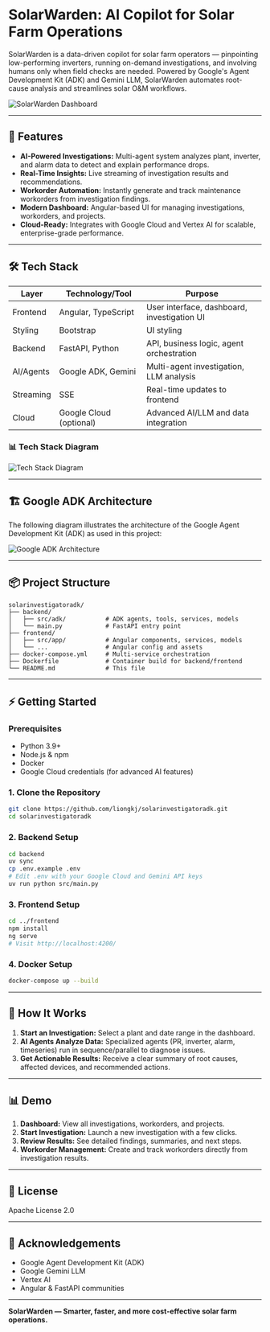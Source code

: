 # SolarWarden: AI Copilot for Solar Farm Operations

SolarWarden is a data-driven copilot for solar farm operators — pinpointing low-performing inverters, running on-demand investigations, and involving humans only when field checks are needed. Powered by Google's Agent Development Kit (ADK) and Gemini LLM, SolarWarden automates root-cause analysis and streamlines solar O&M workflows.

![SolarWarden Dashboard](./assets/app.png)

---

## 🚀 Features

- **AI-Powered Investigations:** Multi-agent system analyzes plant, inverter, and alarm data to detect and explain performance drops.
- **Real-Time Insights:** Live streaming of investigation results and recommendations.
- **Workorder Automation:** Instantly generate and track maintenance workorders from investigation findings.
- **Modern Dashboard:** Angular-based UI for managing investigations, workorders, and projects.
- **Cloud-Ready:** Integrates with Google Cloud and Vertex AI for scalable, enterprise-grade performance.

---

## 🛠️ Tech Stack

| Layer      | Technology/Tool         | Purpose                                      |
|------------|------------------------|----------------------------------------------|
| Frontend   | Angular, TypeScript    | User interface, dashboard, investigation UI  |
| Styling    | Bootstrap              | UI styling                                   |
| Backend    | FastAPI, Python        | API, business logic, agent orchestration     |
| AI/Agents  | Google ADK, Gemini     | Multi-agent investigation, LLM analysis      |
| Streaming  | SSE                    | Real-time updates to frontend                |
| Cloud      | Google Cloud (optional)| Advanced AI/LLM and data integration         |

### 📊 Tech Stack Diagram

![Tech Stack Diagram](./assets/tech_stack.png)

---

## 🏗️ Google ADK Architecture

The following diagram illustrates the architecture of the Google Agent Development Kit (ADK) as used in this project:

![Google ADK Architecture](./assets/adk_architecture.png)

---

## 📦 Project Structure

```
solarinvestigatoradk/
├── backend/
│   ├── src/adk/           # ADK agents, tools, services, models
│   └── main.py            # FastAPI entry point
├── frontend/
│   ├── src/app/           # Angular components, services, models
│   └── ...                # Angular config and assets
├── docker-compose.yml     # Multi-service orchestration
├── Dockerfile             # Container build for backend/frontend
└── README.md              # This file
```

---

## ⚡ Getting Started

### Prerequisites

- Python 3.9+
- Node.js & npm
- Docker
- Google Cloud credentials (for advanced AI features)

### 1. Clone the Repository

```bash
git clone https://github.com/liongkj/solarinvestigatoradk.git
cd solarinvestigatoradk
```

### 2. Backend Setup

```bash
cd backend
uv sync
cp .env.example .env
# Edit .env with your Google Cloud and Gemini API keys
uv run python src/main.py
```

### 3. Frontend Setup

```bash
cd ../frontend
npm install
ng serve
# Visit http://localhost:4200/
```

### 4. Docker Setup

```bash
docker-compose up --build
```

---

## 🧠 How It Works

1. **Start an Investigation:** Select a plant and date range in the dashboard.
2. **AI Agents Analyze Data:** Specialized agents (PR, inverter, alarm, timeseries) run in sequence/parallel to diagnose issues.
3. **Get Actionable Results:** Receive a clear summary of root causes, affected devices, and recommended actions.


---

## 📊 Demo

1. **Dashboard:** View all investigations, workorders, and projects.
2. **Start Investigation:** Launch a new investigation with a few clicks.
3. **Review Results:** See detailed findings, summaries, and next steps.
4. **Workorder Management:** Create and track workorders directly from investigation results.

---

## 📝 License

Apache License 2.0

---

## 🙌 Acknowledgements

- Google Agent Development Kit (ADK)
- Google Gemini LLM
- Vertex AI
- Angular & FastAPI communities

---

**SolarWarden — Smarter, faster, and more cost-effective solar farm operations.**
